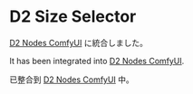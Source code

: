 # D2 Size Selector

[D2 Nodes ComfyUI](https://github.com/da2el-ai/D2-nodes-ComfyUI) に統合しました。

It has been integrated into [D2 Nodes ComfyUI](https://github.com/da2el-ai/D2-nodes-ComfyUI).

已整合到 [D2 Nodes ComfyUI](https://github.com/da2el-ai/D2-nodes-ComfyUI) 中。
